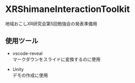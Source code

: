 # XRShimaneInteractionToolkit

地域おこしXR研究会第5回勉強会の発表準備用

## 使用ツール

* vscode-reveal  
マークダウンをスライドに変換するのに使用

* Unity  
デモの作成に使用
